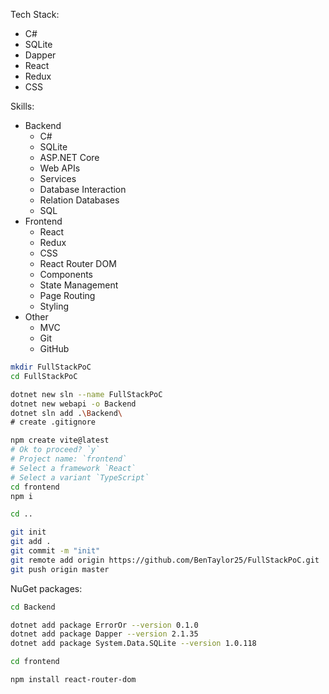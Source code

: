 
Tech Stack:
- C#
- SQLite
- Dapper
- React
- Redux
- CSS

Skills:
- Backend
    - C#
    - SQLite
    - ASP.NET Core
    - Web APIs
    - Services
    - Database Interaction
    - Relation Databases
    - SQL
- Frontend
    - React
    - Redux
    - CSS
    - React Router DOM
    - Components
    - State Management
    - Page Routing
    - Styling
- Other
    - MVC
    - Git
    - GitHub



```bash
mkdir FullStackPoC
cd FullStackPoC

dotnet new sln --name FullStackPoC
dotnet new webapi -o Backend
dotnet sln add .\Backend\
# create .gitignore

npm create vite@latest
# Ok to proceed? `y`
# Project name: `frontend`
# Select a framework `React`
# Select a variant `TypeScript`
cd frontend
npm i

cd ..

git init
git add .
git commit -m "init"
git remote add origin https://github.com/BenTaylor25/FullStackPoC.git
git push origin master
```

NuGet packages:
```bash
cd Backend

dotnet add package ErrorOr --version 0.1.0
dotnet add package Dapper --version 2.1.35
dotnet add package System.Data.SQLite --version 1.0.118
```

```bash
cd frontend

npm install react-router-dom
```
